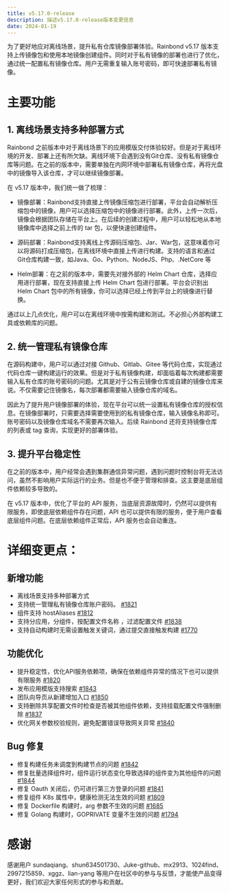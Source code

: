 ```yaml
---
title: v5.17.0-release
description: 描述v5.17.0-release版本变更信息
date: 2024-01-19
---
```


为了更好地应对离线场景，提升私有仓库镜像部署体验。Rainbond v5.17 版本支持上传镜像包和使用本地镜像创建组件。同时对于私有镜像的部署也进行了优化，通过统一配置私有镜像仓库。用户无需重复输入账号密码，即可快速部署私有镜像。

<!--truncate-->

# 主要功能

## 1. 离线场景支持多种部署方式

Rainbond 之前版本中对于离线场景下的应用模版交付体验较好。但是对于离线环境的开发、部署上还有所欠缺。离线环境下会遇到没有Git仓库、没有私有镜像仓库等问题。在之前的版本中，需要单独在内网环境中部署私有镜像仓库，再将光盘中的镜像导入该仓库，才可以继续镜像部署。

在 v5.17 版本中，我们统一做了梳理：

- 镜像部署：Rainbond支持直接上传镜像压缩包进行部署，平台会自动解析压缩包中的镜像，用户可以选择压缩包中的镜像进行部署。此外，上传一次后，镜像会根据团队存储在平台上。在后续的创建过程中，用户可以轻松地从本地镜像库中选择之前上传的 tar 包，以便快速创建组件。

- 源码部署：Rainbond支持离线上传源码压缩包、Jar、War包，这意味着你可以将源码打成压缩包，在离线环境中直接上传进行构建。支持的语言和通过Git仓库构建一致，如Java、Go、Python、NodeJS、Php、.NetCore 等

- Helm部署：在之前的版本中，需要先对接外部的 Helm Chart 仓库，选择应用进行部署，现在支持直接上传 Helm Chart 包进行部署。平台会识别出 Helm Chart 包中的所有镜像，你可以选择已经上传到平台上的镜像进行替换。

通过以上几点优化，用户可以在离线环境中按需构建和测试。不必担心外部构建工具或依赖库的问题。

## 2. 统一管理私有镜像仓库

在源码构建中，用户可以通过对接 Github、Gitlab、Gitee 等代码仓库，实现通过代码仓库一键构建运行的效果。但是对于私有镜像构建，却面临着每次构建都需要输入私有仓库的账号密码的问题。尤其是对于公有云镜像仓库或自建的镜像仓库来说。不仅需要记住镜像名，每次部署都需要输入镜像仓库的域名。

因此为了提升用户镜像部署的体验，现在平台可以统一设置私有镜像仓库的授权信息。在镜像部署时，只需要选择需要使用到的私有镜像仓库，输入镜像名称即可。账号密码以及镜像仓库域名不需要再次输入。后续 Rainbond 还将支持镜像仓库的列表或 tag 查询，实现更好的部署体验。

## 3. 提升平台稳定性

在之前的版本中，用户经常会遇到集群通信异常问题，遇到问题时控制台将无法访问，虽然不影响用户实际运行的业务。但是也不便于管理和排查。这主要是底层组件依赖较多导致的。

在 v5.17 版本中，优化了平台的 API 服务，当底层资源故障时，仍然可以提供有限服务，即使底层依赖组件存在问题，API 也可以提供有限的服务，便于用户查看底层组件问题。在底层依赖组件正常后，API 服务也会自动重连。

# 详细变更点：

## 新增功能

- 离线场景支持多种部署方式
- 支持统一管理私有镜像仓库账户密码。 [#1821](https://github.com/goodrain/rainbond/issues/1821)
- 组件支持 hostAliases [#1812](https://github.com/goodrain/rainbond/issues/1812)
- 支持分应用，分组件，按配置文件名称 ，过滤配置文件 [#1838](https://github.com/goodrain/rainbond/issues/1838)
- 支持自动构建时无需设置触发关键词，通过提交直接触发构建 [#1770](https://github.com/goodrain/rainbond/issues/1770)

## 功能优化

- 提升稳定性，优化API服务依赖项，确保在依赖组件异常的情况下也可以提供有限服务 [#1820](https://github.com/goodrain/rainbond/issues/1820)
- 发布应用模版支持搜索 [#1843](https://github.com/goodrain/rainbond/issues/1843)
- 团队向导页从新建增加入口 [#1850](https://github.com/goodrain/rainbond/issues/1850)
- 支持删除共享配置文件时检查是否被其他组件依赖，支持挂载配置文件强制删除 [#1837](https://github.com/goodrain/rainbond/issues/1837)
- 优化网关参数校验规则，避免配置错误导致网关异常 [#1840](https://github.com/goodrain/rainbond/issues/1840)

## Bug 修复

- 修复构建任务未调度到构建节点的问题 [#1842](https://github.com/goodrain/rainbond/issues/1842)
- 修复批量选择组件时，组件运行状态变化导致选择的组件变为其他组件的问题 [#1844](https://github.com/goodrain/rainbond/issues/1844)
- 修复 Oauth 关闭后，仍可进行第三方登录的问题 [#1841](https://github.com/goodrain/rainbond/issues/1841)
- 修复组件 K8s 属性中，健康检测无法生效的问题 [#1809](https://github.com/goodrain/rainbond/issues/1809)
- 修复 Dockerfile 构建时，arg 参数不生效的问题 [#1685](https://github.com/goodrain/rainbond/issues/1685)
- 修复 Golang 构建时，GOPRIVATE 变量不生效的问题 [#1794](https://github.com/goodrain/rainbond/issues/1794)

# 感谢

感谢用户 sundaqiang、shun634501730、Juke-github、mx2913、1024find、2997215859、xggz、lian-yang 等用户在社区中的参与与反馈，才能使产品变得更好，我们欢迎大家任何形式的参与和贡献。